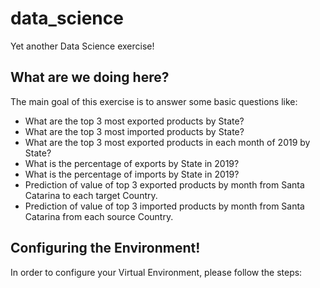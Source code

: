 # data_science
Yet another Data Science exercise!

## What are we doing here?

The main goal of this exercise is to answer some basic questions like:

* What are the top 3 most exported products by State?
* What are the top 3 most imported products by State?
* What are the top 3 most exported products in each month of 2019 by State?
* What is the percentage of exports by State in 2019?
* What is the percentage of imports by State in 2019?
* Prediction of value of top 3 exported products by month from Santa Catarina to each target Country.
* Prediction of value of top 3 imported products by month from Santa Catarina from each source Country.


## Configuring the Environment!

In order to configure your Virtual Environment, please follow the steps:

